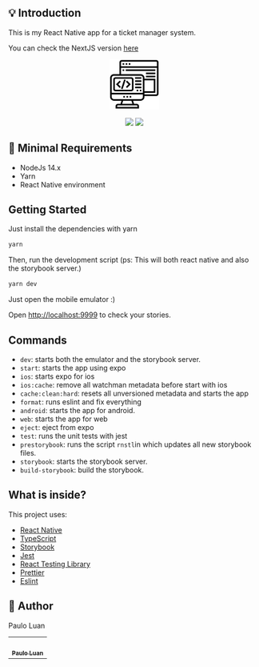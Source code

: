 ## 💡 Introduction

This is my React Native app for a ticket manager system.

You can check the NextJS version [here](https://github.com/PauloLuan/recipes)

<span id="top"></span>

<p align="center">
    <a href="#"><img src="https://github.com/pauloluan/assets/blob/master/back.png?raw=true" width="100"></a>
</p>

<p align="center">
    <a href="https://github.com/PauloLuan/recipes/actions/workflows/ci.yml"><img src="https://img.shields.io/github/workflow/status/pauloluan/recipes/ci?style=for-the-badge"></a>
    <a href="https://github.com/PauloLuan/recipes/actions/workflows/ci.yml"><img src="https://forthebadge.com/images/badges/it-works-why.svg"></a>
</p>

## 📝 Minimal Requirements

- NodeJs 14.x
- Yarn
- React Native environment

## Getting Started

Just install the dependencies with yarn

```bash
yarn
```

Then, run the development script (ps: This will both react native and also the storybook server.)

```bash
yarn dev
```

Just open the mobile emulator :)

Open [http://localhost:9999](http://localhost:9999) to check your stories.

## Commands

- `dev`: starts both the emulator and the storybook server.
- `start`: starts the app using expo
- `ios`: starts expo for ios
- `ios:cache`: remove all watchman metadata before start with ios
- `cache:clean:hard`: resets all unversioned metadata and starts the app
- `format`: runs eslint and fix everything
- `android`: starts the app for android.
- `web`: starts the app for web
- `eject`: eject from expo
- `test`: runs the unit tests with jest
- `prestorybook`: runs the script `rnstl`in which updates all new storybook files.
- `storybook`: starts the storybook server.
- `build-storybook`: build the storybook.

## What is inside?

This project uses:

- [React Native](https://www.reactnative.dev)
- [TypeScript](https://www.typescriptlang.org/)
- [Storybook](https://storybook.js.org/)
- [Jest](https://jestjs.io/)
- [React Testing Library](https://testing-library.com/docs/react-testing-library/intro)
- [Prettier](https://prettier.io/)
- [Eslint](https://eslint.org/)

## :pencil: Author

Paulo Luan

<table>
  <tr>
    <td align="center"><a href="https://github.com/pauloluan"><img src="https://github.com/pauloluan.png" width="100px;" alt=""/><br /><sub><b>Paulo Luan</b></sub></a><br /></td>
  <tr>
</table>
